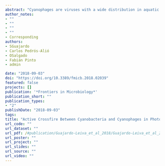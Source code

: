 ```yaml
---
abstract: "Cyanophages are viruses with a wide distribution in aquatic ecosystems, that specifically infect Cyanobacteria. These viruses can be readily isolated from marine and fresh waters environments; however, their presence in cosmopolitan thermophilic phototrophic mats remains largely unknown. This study investigates the morphological diversity (TEM), taxonomic composition (metagenomics), and active infectivity (metatranscriptomics) of viral communities over a thermal gradient in hot spring phototrophic mats from Northern Patagonia (Chile). The mats were dominated (up to 53%) by cosmopolitan thermophilic filamentous true-branching cyanobacteria from the genus Mastigocladus, the associated viral community was predominantly composed of Caudovirales (70%), with most of the active infections driven by cyanophages (up to 90% of Caudovirales transcripts). Metagenomic assembly lead to the first full genome description of a T7-like Thermophilic Cyanophage recovered from a hot spring (Porcelana Hot Spring, Chile), with a temperature of 58°C (TC-CHP58). This could potentially represent a world-wide thermophilic lineage of podoviruses that infect cyanobacteria. In the hot spring, TC-CHP58 was active over a temperature gradient from 48 to 66°C, showing a high population variability represented by 1979 single nucleotide variants (SNVs). TC-CHP58 was associated to the Mastigocladus spp. by CRISPR spacers. Marked differences in metagenomic CRISPR loci number and spacers diversity, as well as SNVs, in the TC-CHP58 proto-spacers at different temperatures, reinforce the theory of co-evolution between natural virus populations and cyanobacterial hosts. Considering the importance of cyanobacteria in hot spring biogeochemical cycles, the description of this new cyanopodovirus lineage may have global implications for the functioning of these extreme ecosystems."
author_notes:
- ""
- ""
- ""
- ""
- Corresponding
authors:
- SGuajardo 
- Carlos Pedrós-Alió
- OSalgado
- Fabián Pinto
- admin

date: "2018-09-03"
doi: "https://doi.org/10.3389/fmicb.2018.02039"
featured: false
projects: []
publication: '*Frontiers in Microbiology*'
publication_short: ""
publication_types:
- "2"
publishDate: "2018-09-03"
tags:
title: "Active Crossfire Between Cyanobacteria and Cyanophages in Phototrophic Mat Communities Within Hot Springs"
url_code: ""
url_dataset: ""
url_pdf: /#publication/Guajardo-Leiva_et_al_2018/Guajardo-Leiva_et_al_2018.pdf
url_poster: ""
url_project: ""
url_slides: ""
url_source: ""
url_video: ""
---
```


